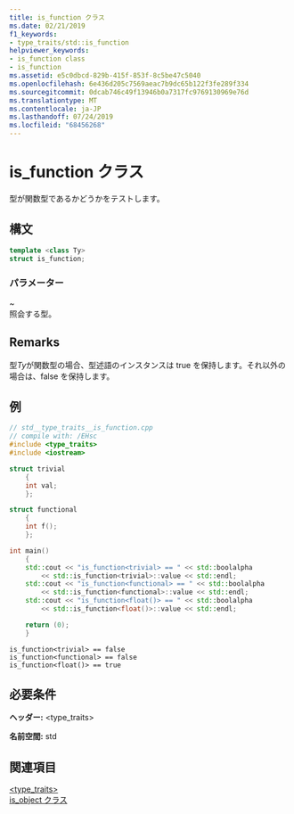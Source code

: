 ```yaml
---
title: is_function クラス
ms.date: 02/21/2019
f1_keywords:
- type_traits/std::is_function
helpviewer_keywords:
- is_function class
- is_function
ms.assetid: e5c0dbcd-829b-415f-853f-8c5be47c5040
ms.openlocfilehash: 6e436d205c7569aeac7b9dc65b122f3fe289f334
ms.sourcegitcommit: 0dcab746c49f13946b0a7317fc9769130969e76d
ms.translationtype: MT
ms.contentlocale: ja-JP
ms.lasthandoff: 07/24/2019
ms.locfileid: "68456268"
---
```

# <a name="isfunction-class"></a>is_function クラス

型が関数型であるかどうかをテストします。

## <a name="syntax"></a>構文

```cpp
template <class Ty>
struct is_function;
```

### <a name="parameters"></a>パラメーター

*~* \
照会する型。

## <a name="remarks"></a>Remarks

型*Ty*が関数型の場合、型述語のインスタンスは true を保持します。それ以外の場合は、false を保持します。

## <a name="example"></a>例

```cpp
// std__type_traits__is_function.cpp
// compile with: /EHsc
#include <type_traits>
#include <iostream>

struct trivial
    {
    int val;
    };

struct functional
    {
    int f();
    };

int main()
    {
    std::cout << "is_function<trivial> == " << std::boolalpha
        << std::is_function<trivial>::value << std::endl;
    std::cout << "is_function<functional> == " << std::boolalpha
        << std::is_function<functional>::value << std::endl;
    std::cout << "is_function<float()> == " << std::boolalpha
        << std::is_function<float()>::value << std::endl;

    return (0);
    }
```

```Output
is_function<trivial> == false
is_function<functional> == false
is_function<float()> == true
```

## <a name="requirements"></a>必要条件

**ヘッダー:** \<type_traits>

**名前空間:** std

## <a name="see-also"></a>関連項目

[<type_traits>](../standard-library/type-traits.md)\
[is_object クラス](../standard-library/is-object-class.md)
